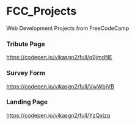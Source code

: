 # FCC_Projects
Web Development Projects from FreeCodeCamp

### Tribute Page
https://codepen.io/vikasgn2/full/qBjmdNE

### Survey Form
https://codepen.io/vikasgn2/full/VwWbjVB


### Landing Page
https://codepen.io/vikasgn2/full/YzQxjzq
